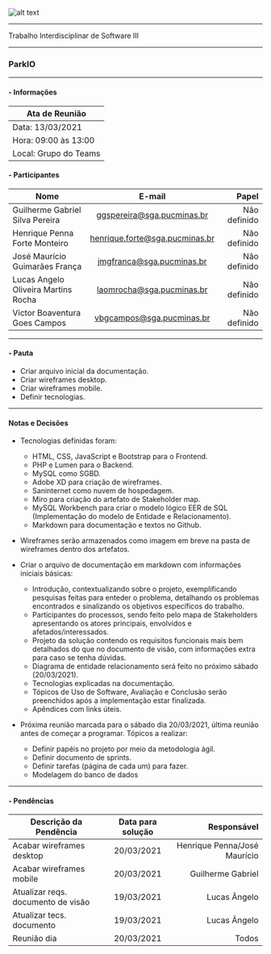 ![alt text](https://i.imgur.com/4B1IxdA.png "Logo Puc")

***

Trabalho Interdisciplinar de Software III

------
### ParkIO

___


####  - Informações
| Ata de Reunião          |
| -------------           |
| Data: 13/03/2021        |
| Hora: 09:00 às 13:00    |
| Local: Grupo do Teams  |

#### - Participantes
| Nome                                 | E-mail                          | Papel            |
| -------------                        | :-------------:                 | -----:           |
| Guilherme Gabriel Silva Pereira      | ggspereira@sga.pucminas.br      | Não definido     |
| Henrique Penna Forte Monteiro        | henrique.forte@sga.pucminas.br  | Não definido     |
| José Maurício Guimarães França       | jmgfranca@sga.pucminas.br       | Não definido     |
| Lucas Angelo Oliveira Martins Rocha  | laomrocha@sga.pucminas.br       | Não definido     |
| Victor Boaventura Goes Campos        | vbgcampos@sga.pucminas.br       | Não definido     |
___

#### - Pauta

- Criar arquivo inicial da documentação.
- Criar wireframes desktop.
- Criar wireframes mobile.
- Definir tecnologias.

___

#### Notas e Decisões

- Tecnologias definidas foram: 
    - HTML, CSS, JavaScript e Bootstrap para o Frontend.
    - PHP e Lumen para o Backend.
    - MySQL como SGBD.
    - Adobe XD para criação de wireframes.
    - Saninternet como nuvem de hospedagem.
    - Miro para criação do artefato de Stakeholder map.
    - MySQL Workbench para criar o modelo lógico EER de SQL (Implementação do modelo de Entidade e Relacionamento).
    - Markdown para documentação e textos no Github.

- Wireframes serão armazenados como imagem em breve na pasta de wireframes dentro dos artefatos.

- Criar o arquivo de documentação em markdown com informações iniciais básicas:
    - Introdução, contextualizando sobre o projeto, exemplificando pesquisas feitas para enteder o problema, detalhando os problemas encontrados e sinalizando os objetivos específicos do trabalho.
    - Participantes do processos, sendo feito pelo mapa de Stakeholders apresentando os atores principais, envolvidos e afetados/interessados.
    - Projeto da solução contendo os requisitos funcionais mais bem detalhados do que no documento de visão, com informações extra para caso se tenha dúvidas.
    - Diagrama de entidade relacionamento será feito no próximo sábado (20/03/2021).
    - Tecnologias explicadas na documentação.
    - Tópicos de Uso de Software, Avaliação e Conclusão serão preenchidos após a implementação estar finalizada.
    - Apêndices com links úteis.

- Próxima reunião marcada para o sábado dia 20/03/2021, última reunião antes de começar a programar. Tópicos a realizar:
    - Definir papéis no projeto por meio da metodologia ágil.
    - Definir documento de sprints.
    - Definir tarefas (página de cada um) para fazer.
    - Modelagem do banco de dados

___

#### - Pendências

| Descrição da Pendência               | Data para solução               | Responsável                       |
| -------------                        | :-------------:                 | -----:                            |
| Acabar wireframes desktop            | 20/03/2021                      | Henrique Penna/José Maurício      |
| Acabar wireframes mobile             | 20/03/2021                      | Guilherme Gabriel                 |
| Atualizar reqs. documento de visão   | 19/03/2021                      | Lucas Ângelo                      |
| Atualizar tecs. documento            | 19/03/2021                      | Lucas Ângelo                      |
| Reunião dia                          | 20/03/2021                      | Todos                             |
